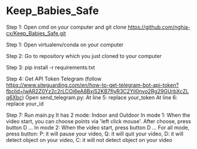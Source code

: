 # Keep_Babies_Safe

Step 1: Open cmd on your computer and git clone https://github.com/nghia-cx/Keep_Babies_Safe.git

Step 1: Open virtualenv/conda on your computer

Step 2: Go to repository which you just cloned to your computer

Step 3: pip install -r requirements.txt

Step 4: Get API Token Telegram (follow https://www.siteguarding.com/en/how-to-get-telegram-bot-api-token?fbclid=IwAR2Z0Yz2c2rLCOi6eA8BxjS2KB7flyR3C2Yil0nvo2Rg29GUrbXcZLq6Xbc)
        Open send_telegram.py:
            At line 5: replace your_token 
            At line 6: replace your_id

Step 7: Run main.py
    It has 2 mode: Indoor and Outdoor
    In mode 1:
        When the video start, you can choose points via 'left click mouse'. After choose, press button D ...
    In mode 2:
        When the video start, press button D ...
    For all mode, press button:
     P: it will pause your video,
     Q: it will quit your video,
     D: it will detect object on your video,
     C: it will not detect object on your video
    
